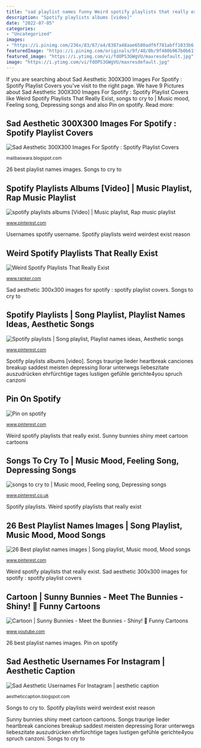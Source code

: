```yaml
---
title: "sad playlist names funny Weird spotify playlists that really exist"
description: "Spotify playlists albums [video]"
date: "2022-07-05"
categories:
- "Uncategorized"
images:
- "https://i.pinimg.com/236x/83/87/a4/8387a48aae6580adf6f781abff1033b6.jpg"
featuredImage: "https://i.pinimg.com/originals/9f/48/0b/9f480b967b0b61f231d095d6abeb7b59.jpg"
featured_image: "https://i.ytimg.com/vi/fdOPS3GWgVU/maxresdefault.jpg"
image: "https://i.ytimg.com/vi/fdOPS3GWgVU/maxresdefault.jpg"
---
```


If you are searching about Sad Aesthetic 300X300 Images For Spotify : Spotify Playlist Covers you've visit to the right page. We have 9 Pictures about Sad Aesthetic 300X300 Images For Spotify : Spotify Playlist Covers like Weird Spotify Playlists That Really Exist, songs to cry to | Music mood, Feeling song, Depressing songs and also Pin on spotify. Read more:

## Sad Aesthetic 300X300 Images For Spotify : Spotify Playlist Covers

![Sad Aesthetic 300X300 Images For Spotify : Spotify Playlist Covers](https://i.pinimg.com/474x/27/a3/d3/27a3d3586ff01bc7161e1ea696b04354.jpg "Spotify playlists albums [video]")

<small>mailbaswara.blogspot.com</small>

26 best playlist names images. Songs to cry to

## Spotify Playlists Albums [Video] | Music Playlist, Rap Music Playlist

![spotify playlists albums [Video] | Music playlist, Rap music playlist](https://i.pinimg.com/736x/02/e0/bb/02e0bb5195aa332517b0a5da21ce86e6.jpg "Songs to cry to")

<small>www.pinterest.com</small>

Usernames spotify username. Spotify playlists weird weirdest exist reason

## Weird Spotify Playlists That Really Exist

![Weird Spotify Playlists That Really Exist](https://imgix.ranker.com/user_node_img/50055/1001089141/original/2-photo-u1?w=650&amp;q=50&amp;fm=pjpg&amp;fit=crop&amp;crop=faces "Sad aesthetic 300x300 images for spotify : spotify playlist covers")

<small>www.ranker.com</small>

Sad aesthetic 300x300 images for spotify : spotify playlist covers. Songs to cry to

## Spotify Playlists | Song Playlist, Playlist Names Ideas, Aesthetic Songs

![Spotify playlists | Song playlist, Playlist names ideas, Aesthetic songs](https://i.pinimg.com/originals/9f/48/0b/9f480b967b0b61f231d095d6abeb7b59.jpg "Pin on spotify")

<small>www.pinterest.com</small>

Spotify playlists albums [video]. Songs traurige lieder heartbreak canciones breakup saddest meisten depressing llorar unterwegs liebeszitate auszudrücken ehrfürchtige tages lustigen gefühle gerichte4you spruch canzoni

## Pin On Spotify

![Pin on spotify](https://i.pinimg.com/originals/5c/b0/ae/5cb0ae7f5cd2619f2b3a64b1e973457a.png "Sad aesthetic usernames for instagram")

<small>www.pinterest.com</small>

Weird spotify playlists that really exist. Sunny bunnies shiny meet cartoon cartoons

## Songs To Cry To | Music Mood, Feeling Song, Depressing Songs

![songs to cry to | Music mood, Feeling song, Depressing songs](https://i.pinimg.com/originals/f0/ce/a0/f0cea0b1417531b38973941122e948e5.jpg "26 best playlist names images")

<small>www.pinterest.co.uk</small>

Spotify playlists. Weird spotify playlists that really exist

## 26 Best Playlist Names Images | Song Playlist, Music Mood, Mood Songs

![26 Best playlist names images | Song playlist, Music mood, Mood songs](https://i.pinimg.com/236x/83/87/a4/8387a48aae6580adf6f781abff1033b6.jpg "26 best playlist names images")

<small>www.pinterest.com</small>

Weird spotify playlists that really exist. Sad aesthetic 300x300 images for spotify : spotify playlist covers

## Cartoon | Sunny Bunnies - Meet The Bunnies - Shiny! 💙 Funny Cartoons

![Cartoon | Sunny Bunnies - Meet the Bunnies - Shiny! 💙 Funny Cartoons](https://i.ytimg.com/vi/fdOPS3GWgVU/maxresdefault.jpg "Spotify playlists albums [video]")

<small>www.youtube.com</small>

26 best playlist names images. Pin on spotify

## Sad Aesthetic Usernames For Instagram | Aesthetic Caption

![Sad Aesthetic Usernames For Instagram | aesthetic caption](https://i.pinimg.com/originals/e9/64/8a/e9648a36f45e7ba68c24ca22e6bb6007.jpg "Spotify playlists")

<small>aestheticcaption.blogspot.com</small>

Songs to cry to. Spotify playlists weird weirdest exist reason

Sunny bunnies shiny meet cartoon cartoons. Songs traurige lieder heartbreak canciones breakup saddest meisten depressing llorar unterwegs liebeszitate auszudrücken ehrfürchtige tages lustigen gefühle gerichte4you spruch canzoni. Songs to cry to
